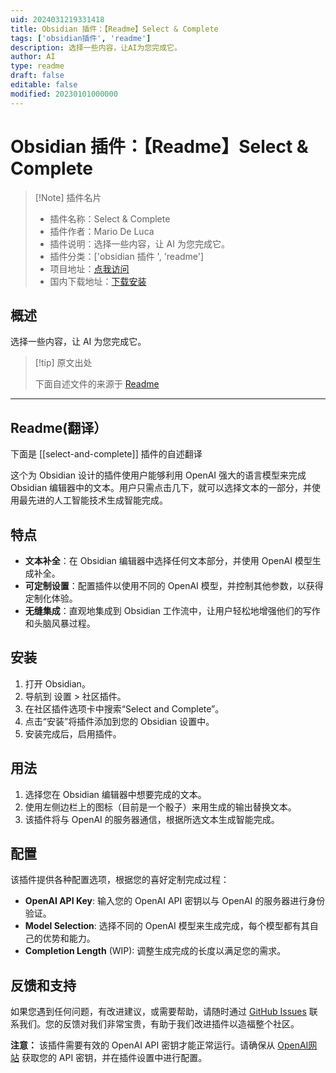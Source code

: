 ```yaml
---
uid: 2024031219331418
title: Obsidian 插件：【Readme】Select & Complete
tags: ['obsidian插件', 'readme']
description: 选择一些内容，让AI为您完成它。
author: AI
type: readme
draft: false
editable: false
modified: 20230101000000
---
```


# Obsidian 插件：【Readme】Select & Complete

> [!Note] 插件名片
> - 插件名称：Select & Complete
> - 插件作者：Mario De Luca
> - 插件说明：选择一些内容，让 AI 为您完成它。
> - 插件分类：['obsidian 插件 ', 'readme']
> - 项目地址：[点我访问](https://github.com/macro21KGB/select-and-complete)
> - 国内下载地址：[下载安装](https://pkmer.cn/products/plugin/pluginMarket/?select-and-complete)

## 概述

选择一些内容，让 AI 为您完成它。

> [!tip] 原文出处
>
>下面自述文件的来源于 [Readme](https://ghproxy.net/https://raw.githubusercontent.com/macro21KGB/select-and-complete/main/README.md)

---

## Readme(翻译）

下面是 [[select-and-complete]] 插件的自述翻译

这个为 Obsidian 设计的插件使用户能够利用 OpenAI 强大的语言模型来完成 Obsidian 编辑器中的文本。用户只需点击几下，就可以选择文本的一部分，并使用最先进的人工智能技术生成智能完成。

## 特点

- **文本补全**：在 Obsidian 编辑器中选择任何文本部分，并使用 OpenAI 模型生成补全。
- **可定制设置**：配置插件以使用不同的 OpenAI 模型，并控制其他参数，以获得定制化体验。
- **无缝集成**：直观地集成到 Obsidian 工作流中，让用户轻松地增强他们的写作和头脑风暴过程。

## 安装

1. 打开 Obsidian。
2. 导航到 设置 > 社区插件。
3. 在社区插件选项卡中搜索“Select and Complete”。
4. 点击“安装”将插件添加到您的 Obsidian 设置中。
5. 安装完成后，启用插件。

## 用法

1. 选择您在 Obsidian 编辑器中想要完成的文本。
2. 使用左侧边栏上的图标（目前是一个骰子）来用生成的输出替换文本。
3. 该插件将与 OpenAI 的服务器通信，根据所选文本生成智能完成。

## 配置

该插件提供各种配置选项，根据您的喜好定制完成过程：

- **OpenAI API Key**: 输入您的 OpenAI API 密钥以与 OpenAI 的服务器进行身份验证。
- **Model Selection**: 选择不同的 OpenAI 模型来生成完成，每个模型都有其自己的优势和能力。
- **Completion Length** (WIP): 调整生成完成的长度以满足您的需求。

## 反馈和支持

如果您遇到任何问题，有改进建议，或需要帮助，请随时通过 [GitHub Issues](https://github.com/macro21KGB/select-and-complete/issues) 联系我们。您的反馈对我们非常宝贵，有助于我们改进插件以造福整个社区。

**注意：** 该插件需要有效的 OpenAI API 密钥才能正常运行。请确保从 [OpenAI网站](https://openai.com/) 获取您的 API 密钥，并在插件设置中进行配置。
